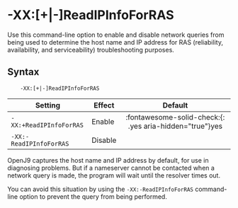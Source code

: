 ﻿<!--
* Copyright (c) 2017, 2021 IBM Corp. and others
*
* This program and the accompanying materials are made
* available under the terms of the Eclipse Public License 2.0
* which accompanies this distribution and is available at
* https://www.eclipse.org/legal/epl-2.0/ or the Apache
* License, Version 2.0 which accompanies this distribution and
* is available at https://www.apache.org/licenses/LICENSE-2.0.
*
* This Source Code may also be made available under the
* following Secondary Licenses when the conditions for such
* availability set forth in the Eclipse Public License, v. 2.0
* are satisfied: GNU General Public License, version 2 with
* the GNU Classpath Exception [1] and GNU General Public
* License, version 2 with the OpenJDK Assembly Exception [2].
*
* [1] https://www.gnu.org/software/classpath/license.html
* [2] http://openjdk.java.net/legal/assembly-exception.html
*
* SPDX-License-Identifier: EPL-2.0 OR Apache-2.0 OR GPL-2.0 WITH
* Classpath-exception-2.0 OR LicenseRef-GPL-2.0 WITH Assembly-exception
-->

# -XX:\[+|-\]ReadIPInfoForRAS


Use this command-line option to enable and disable network queries from being used to determine the host name and IP address for RAS (reliability, availability, and serviceability) troubleshooting purposes.

## Syntax

        -XX:[+|-]ReadIPInfoForRAS

| Setting                 | Effect  | Default                                                                            |
|-------------------------|---------|:----------------------------------------------------------------------------------:|
| `-XX:+ReadIPInfoForRAS` | Enable  | :fontawesome-solid-check:{: .yes aria-hidden="true"}<span class="sr-only">yes</span>     |
| `-XX:-ReadIPInfoForRAS` | Disable |                                                                                    |

OpenJ9 captures the host name and IP address by default, for use in diagnosing problems. But if a nameserver cannot be contacted when a network query is made, the program will wait until the resolver times out.

You can avoid this situation by using the `-XX:-ReadIPInfoForRAS` command-line option to prevent the query from being performed.

<!-- ==== END OF TOPIC ==== xxreadipinfoforras.md ==== -->
